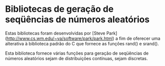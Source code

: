Bibliotecas de geração de seqüências de números aleatórios
==========================================================

Estas bibliotecas foram desenvolvidas por [Steve Park] (http://www.cs.wm.edu/~va/software/park/park.html) a fim de oferecer uma alterativa à biblioteca padrão do C que fornece as funções rand() e srand().

Esta biblioteca fornece várias funções para geração de seqüências de números aleatórios sejam de distribuições contínuas, sejam discretas.
